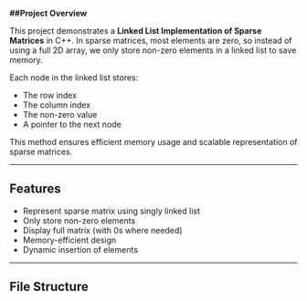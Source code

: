 
**##Project Overview**

This project demonstrates a **Linked List Implementation of Sparse Matrices** in C++. In sparse matrices, most elements are zero, so instead of using a full 2D array, we only store non-zero elements in a linked list to save memory.

Each node in the linked list stores:
- The row index
- The column index
- The non-zero value
- A pointer to the next node

This method ensures efficient memory usage and scalable representation of sparse matrices.

---

## Features

- Represent sparse matrix using singly linked list
- Only store non-zero elements
- Display full matrix (with 0s where needed)
- Memory-efficient design
- Dynamic insertion of elements

---

##  File Structure
